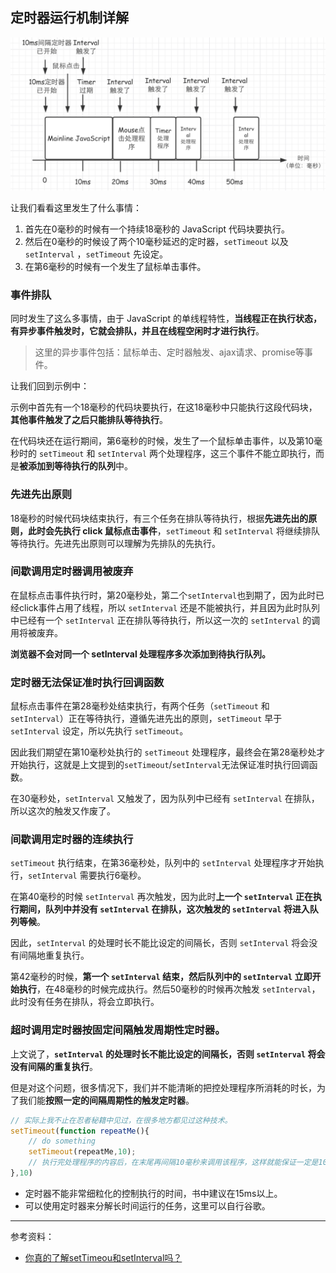 ## 定时器运行机制详解

![](../../../images/5/164b1ce6-aec5-43ed-8e97-dc0d7f288512.png)

让我们看看这里发生了什么事情：

1. 首先在0毫秒的时候有一个持续18毫秒的 JavaScript 代码块要执行。
2. 然后在0毫秒的时候设了两个10毫秒延迟的定时器，`setTimeout` 以及 `setInterval` ，`setTimeout` 先设定。
3. 在第6毫秒的时候有一个发生了鼠标单击事件。

### 事件排队

同时发生了这么多事情，由于 JavaScript 的单线程特性，**当线程正在执行状态，有异步事件触发时，它就会排队，并且在线程空闲时才进行执行**。

> 这里的异步事件包括：鼠标单击、定时器触发、ajax请求、promise等事件。

让我们回到示例中：

示例中首先有一个18毫秒的代码块要执行，在这18毫秒中只能执行这段代码块，**其他事件触发了之后只能排队等待执行**。

在代码块还在运行期间，第6毫秒的时候，发生了一个鼠标单击事件，以及第10毫秒时的 `setTimeout` 和 `setInterval` 两个处理程序，这三个事件不能立即执行，而是**被添加到等待执行的队列**中。

### 先进先出原则

18毫秒的时候代码块结束执行，有三个任务在排队等待执行，根据**先进先出的原则，此时会先执行 click 鼠标点击事件**，`setTimeout` 和 `setInterval` 将继续排队等待执行。先进先出原则可以理解为先排队的先执行。

### 间歇调用定时器调用被废弃

在鼠标点击事件执行时，第20毫秒处，第二个`setInterval`也到期了，因为此时已经click事件占用了线程，所以 `setInterval` 还是不能被执行，并且因为此时队列中已经有一个 `setInterval` 正在排队等待执行，所以这一次的 `setInterval` 的调用将被废弃。

**浏览器不会对同一个 setInterval 处理程序多次添加到待执行队列。**

### 定时器无法保证准时执行回调函数

鼠标点击事件在第28毫秒处结束执行，有两个任务（`setTimeout` 和 `setInterval`）正在等待执行，遵循先进先出的原则，`setTimeout` 早于 `setInterval` 设定，所以先执行 `setTimeout`。

因此我们期望在第10毫秒处执行的 `setTimeout` 处理程序，最终会在第28毫秒处才开始执行，这就是上文提到的`setTimeout`/`setInterval`无法保证准时执行回调函数。

在30毫秒处，`setInterval` 又触发了，因为队列中已经有 `setInterval` 在排队，所以这次的触发又作废了。

### 间歇调用定时器的连续执行

`setTimeout` 执行结束，在第36毫秒处，队列中的 `setInterval` 处理程序才开始执行，`setInterval` 需要执行6毫秒。

在第40毫秒的时候 `setInterval` 再次触发，因为此时**上一个 `setInterval` 正在执行期间，队列中并没有 `setInterval` 在排队，这次触发的 `setInterval` 将进入队列等候**。

因此，`setInterval` 的处理时长不能比设定的间隔长，否则 `setInterval` 将会没有间隔地重复执行。

第42毫秒的时候，**第一个 `setInterval` 结束，然后队列中的 `setInterval` 立即开始执行**，在48毫秒的时候完成执行。然后50毫秒的时候再次触发 `setInterval`，此时没有任务在排队，将会立即执行。

### 超时调用定时器按固定间隔触发周期性定时器。

上文说了，**`setInterval` 的处理时长不能比设定的间隔长，否则 `setInterval` 将会没有间隔的重复执行**。

但是对这个问题，很多情况下，我们并不能清晰的把控处理程序所消耗的时长，为了我们能**按照一定的间隔周期性的触发定时器**。

```js
// 实际上我不止在忍者秘籍中见过，在很多地方都见过这种技术。
setTimeout(function repeatMe(){
    // do something
    setTimeout(repeatMe,10); 
    // 执行完处理程序的内容后，在末尾再间隔10毫秒来调用该程序，这样就能保证一定是10毫秒的周期调用
},10)
```

- 定时器不能非常细粒化的控制执行的时间，书中建议在15ms以上。
- 可以使用定时器来分解长时间运行的任务，这里可以自行谷歌。

---

 参考资料：

- [你真的了解setTimeou和setInterval吗？](http://qingbob.com/difference-between-settimeout-setinterval/)